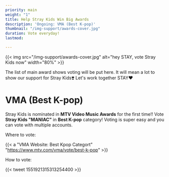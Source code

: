 ```yaml
---
priority: main
weight: "1"
title: Help Stray Kids Win Big Awards
description: 'Ongoing: VMA (Best K-pop)'
thumbnail: "/img-support/awards-cover.jpg"
duration: Vote everyday!
lastmod: 

---
```

{{< img src="/img-support/awards-cover.jpg" alt="hey STAY, vote Stray Kids now" width="80%" >}}

The list of main award shows voting will be put here. It will mean a lot to show our support for Stray Kids❣️ Let's work together STAY❤️

# VMA (Best K-pop)

Stray Kids is nominated in **MTV Video Music Awards** for the first time!! Vote **Stray Kids "MANIAC"** in **Best K-pop** category! Voting is super easy and you can vote with multiple accounts.

Where to vote:

{{< a "VMA Website: Best Kpop Categort" "https://www.mtv.com/vma/vote/best-k-pop" >}}

How to vote:

{{< tweet 1551921315313254400 >}}